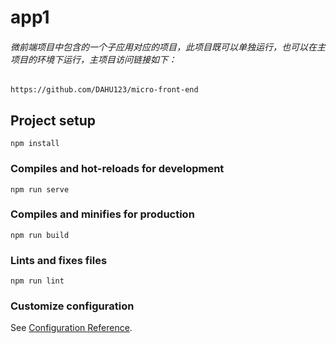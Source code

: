 # app1
###### 微前端项目中包含的一个子应用对应的项目，此项目既可以单独运行，也可以在主项目的环境下运行，主项目访问链接如下：
`
https://github.com/DAHU123/micro-front-end
`
## Project setup
```
npm install
```

### Compiles and hot-reloads for development
```
npm run serve
```

### Compiles and minifies for production
```
npm run build
```

### Lints and fixes files
```
npm run lint
```

### Customize configuration
See [Configuration Reference](https://cli.vuejs.org/config/).
